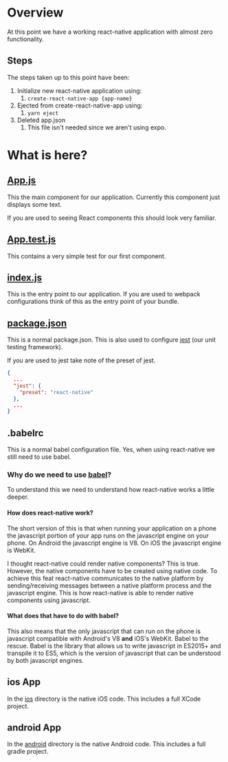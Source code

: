 # Overview

At this point we have a working react-native application with almost zero functionality.

## Steps
The steps taken up to this point have been:

1. Initialize new react-native application using:
    1. `create-react-native-app {app-name}`
1. Ejected from create-react-native-app using:
    1. `yarn eject`
1. Deleted app.json
    1. This file isn't needed since we aren't using expo.
    
# What is here?

## [App.js](./App.js)

This the main component for our application. Currently this component just displays some text. 

If you are used to seeing React components this should look very familiar.

## [App.test.js](./App.test.js)

This contains a very simple test for our first component.

## [index.js](./index.js)

This is the entry point to our application. If you are used to webpack configurations think of this as the entry point of your bundle.

## [package.json](./package.json)

This is a normal package.json. This is also used to configure [jest](https://facebook.github.io/jest/) (our unit testing framework). 

If you are used to jest take note of the preset of jest.

```json
{
  ...
  "jest": {
    "preset": "react-native"
  },
  ...
}
```

## .babelrc

This is a normal babel configuration file. Yes, when using react-native we still need to use babel.

### Why do we need to use [babel](https://babeljs.io/)?

To understand this we need to understand how react-native works a little deeper. 

#### How does react-native work?

The short version of this is that when running your application on a phone the javascript portion of your app runs on the
javascript engine on your phone. On Android the javascript engine is V8. On iOS the javascript engine is WebKit. 

I thought react-native could render native components? This is true. However, the native components have to be created using
native code. To achieve this feat react-native communicates to the native platform by sending/receiving messages between a native platform
process and the javascript engine. This is how react-native is able to render native components using javascript.

#### What does that have to do with babel?

This also means that the only javascript that can run on the phone is javascript compatible with Android's V8 **and** iOS's WebKit. 
Babel to the rescue. Babel is the library that allows us to write javascript in ES2015+ and transpile it to ES5, which is the version 
of javascript that can be understood by both javascript engines. 

## ios App

In the [ios](./ios) directory is the native iOS code. This includes a full XCode project.

## android App

In the [android](./android) directory is the native Android code. This includes a full 
gradle project.
